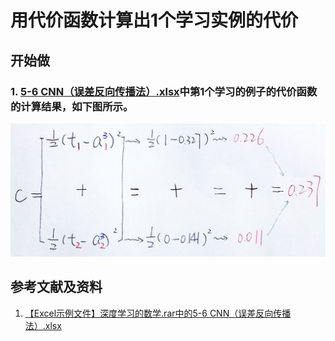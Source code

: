 # 用代价函数计算出1个学习实例的代价

## 开始做

### 1. [5-6 CNN（误差反向传播法）.xlsx](http://www.ituring.com.cn/book/2593)中第1个学习的例子的代价函数的计算结果，如下图所示。

![](/images/深度学习/神经网络/用代价函数计算出1个学习实例的代价/1a1.jpg)

## 参考文献及资料

1. [【Excel示例文件】深度学习的数学.rar中的5-6 CNN（误差反向传播法）.xlsx](http://www.ituring.com.cn/book/2593)